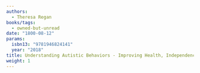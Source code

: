 ```yaml
---
authors:
  - Theresa Regan
books/tags:
  - owned-but-unread
date: "1800-08-12"
params:
  isbn13: "9781946824141"
  year: "2018"
title: Understanding Autistic Behaviors - Improving Health, Independence, And Well-Being
weight: 1
---
```


<!--more-->
